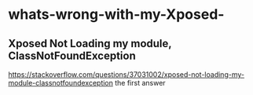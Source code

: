 # whats-wrong-with-my-Xposed-

## Xposed Not Loading my module, ClassNotFoundException
https://stackoverflow.com/questions/37031002/xposed-not-loading-my-module-classnotfoundexception
the first answer
